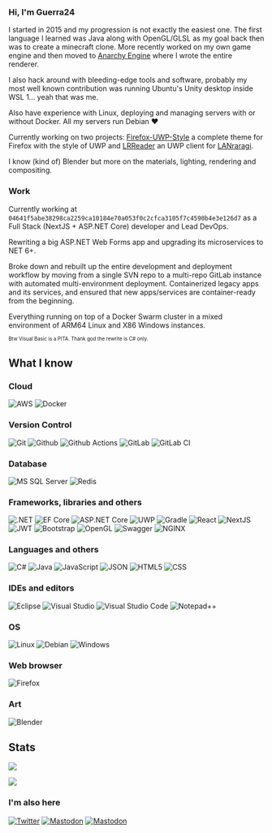 ### Hi, I'm Guerra24

I started in 2015 and my progression is not exactly the easiest one. The first language I learned was Java along with OpenGL/GLSL as my goal back then was to create a minecraft clone. More recently worked on my own game engine and then moved to [Anarchy Engine](https://github.com/orange451/AnarchyEngine) where I wrote the entire renderer.

I also hack around with bleeding-edge tools and software, probably my most well known contribution was running Ubuntu's Unity desktop inside WSL 1... yeah that was me.

Also have experience with Linux, deploying and managing servers with or without Docker. All my servers run Debian ♥ 

Currently working on two projects: [Firefox-UWP-Style](https://github.com/Guerra24/Firefox-UWP-Style) a complete theme for Firefox with the style of UWP and [LRReader](https://github.com/Guerra24/LRReader) an UWP client for [LANraragi](https://github.com/Difegue/LANraragi).

I know (kind of) Blender but more on the materials, lighting, rendering and compositing.

### Work

Currently working at `04641f5abe38298ca2259ca10184e70a053f0c2cfca3105f7c4590b4e3e126d7` as a Full Stack (NextJS + ASP.NET Core) developer and Lead DevOps.

Rewriting a big ASP.NET Web Forms app and upgrading its microservices to NET 6+.

Broke down and rebuilt up the entire development and deployment workflow by moving from a single SVN repo to a multi-repo GitLab instance with automated multi-environment deployment. Containerized legacy apps and its services, and ensured that new apps/services are container-ready from the beginning.

Everything running on top of a Docker Swarm cluster in a mixed environment of ARM64 Linux and X86 Windows instances.

<sub><sub>Btw Visual Basic is a PITA. Thank god the rewrite is C# only.</sub></sub>

## What I know

<h3 align="left">Cloud</h3>
<p align="left">
  <img src="https://img.shields.io/badge/Amazon_Web_Services-FF9900?style=flat&logo=amazonaws&logoColor=white" alt="AWS" />
  <img src="https://img.shields.io/badge/Docker-2CA5E0?style=flat&logo=docker&logoColor=white" alt="Docker" />
</p>
<h3 align="left">Version Control</h3>
<p align="left">
  <img src="https://img.shields.io/badge/Git-%23F05033.svg?style=flat&logo=git&logoColor=white" alt="Git" />
  <img src="https://img.shields.io/badge/GitHub-100000?style=flat&logo=github&logoColor=white" alt="Github" />
  <img src="https://img.shields.io/badge/GitHub_Actions-2088FF?style=flat&logo=github-actions&logoColor=white" alt="Github Actions" />
  <img src="https://img.shields.io/badge/GitLab-330F63?style=flat&logo=gitlab&logoColor=white" alt="GitLab" />
  <img src="https://img.shields.io/badge/GitLab%20CI-%23181717.svg?style=flat&logo=gitlab&logoColor=white" alt="GitLab CI" />
</p>
<h3 align="left">Database</h3>
<p align="left">
  <img src="https://img.shields.io/badge/MS%20SQL%20Server-CC2927?style=flat&logo=microsoft%20sql%20server&logoColor=white" alt="MS SQL Server" />
  <img src="https://img.shields.io/badge/Redis-%23DD0031.svg?&style=flat&logo=redis&logoColor=white" alt="Redis" />
</p>
<h3 align="left">Frameworks, libraries and others</h3>
<p align="left">
  <img src="https://img.shields.io/badge/.NET-512BD4?style=flat&logo=dotnet&logoColor=white" alt=".NET" />
  <img src="https://img.shields.io/badge/EF_Core-%23512BD4.svg?style=flat&logoColor=white" alt="EF Core" />
  <img src="https://img.shields.io/badge/ASP.NET_Core-%23512BD4.svg?style=flat&logoColor=white" alt="ASP.NET Core" />
  <img src="https://img.shields.io/badge/UWP-%230079d5.svg?style=flat&logo=Windows%2011&logoColor=white" alt="UWP" />
  <img src="https://img.shields.io/badge/Gradle-02303A?style=flat&logo=gradle&logoColor=white" alt="Gradle" />
  <img src="https://img.shields.io/badge/React-%2320232a.svg?style=flat&logo=react&logoColor=%2361DAFB" alt="React" />
  <img src="https://img.shields.io/badge/Next.js-000000?style=flat&logo=nextdotjs&logoColor=white" alt="NextJS" />
  <img src="https://img.shields.io/badge/JWT-black?style=flat&logo=JSON%20web%20tokens" alt="JWT" />
  <img src="https://img.shields.io/badge/Bootstrap-%23563D7C.svg?style=flat&logo=bootstrap&logoColor=white" alt="Bootstrap" />
  <img src="https://img.shields.io/badge/OpenGL-FFFFFF?style=flat&logo=opengl" alt="OpenGL" />
  <img src="https://img.shields.io/badge/Swagger-85EA2D?style=flat&logo=Swagger&logoColor=white" alt="Swagger" />
  <img src="https://img.shields.io/badge/NGINX-009639?style=flat&logo=nginx&logoColor=white" alt="NGINX" />
</p>
<h3 align="left">Languages and others</h3>
<p align="left">
  <img src="https://img.shields.io/badge/C%23-239120?style=flat&logo=c-sharp&logoColor=white" alt="C#" />
  <img src="https://img.shields.io/badge/Java-%23ED8B00.svg?style=flat&logo=openjdk&logoColor=white" alt="Java" />
  <img src="https://img.shields.io/badge/JavaScript-323330?style=flat&logo=javascript&logoColor=F7DF1E" alt="JavaScript" />
  <img src="https://img.shields.io/badge/JSON-5E5C5C?style=flat&logo=json&logoColor=white" alt="JSON" />
  <img src="https://img.shields.io/badge/HTML5-E34F26?style=flat&logo=html5&logoColor=white" alt="HTML5" />
  <img src="https://img.shields.io/badge/CSS3-1572B6?style=flat&logo=css3&logoColor=white" alt="CSS" />
</p>
<h3 align="left">IDEs and editors</h3>
<p align="left">
  <img src="https://img.shields.io/badge/Eclipse-2C2255?style=flat&logo=eclipse&logoColor=white" alt="Eclipse" />
  <img src="https://img.shields.io/badge/Visual_Studio-5C2D91?style=flat&logo=visual%20studio&logoColor=white" alt="Visual Studio" />
  <img src="https://img.shields.io/badge/VSCode-0078D4?style=flat&logo=visual%20studio%20code&logoColor=white" alt="Visual Studio Code" />
  <img src="https://img.shields.io/badge/Notepad++-90E59A.svg?style=flat&logo=notepad%2B%2B&logoColor=black" alt="Notepad++" />
</p>
<h3 align="left">OS</h3>
<p align="left">
  <img src="https://img.shields.io/badge/Linux-FCC624?style=flat&logo=linux&logoColor=black" alt="Linux" />
  <img src="https://img.shields.io/badge/Debian-D70A53?style=flat&logo=debian&logoColor=white" alt="Debian" />
  <img src="https://img.shields.io/badge/Windows-0078D6?style=flat&logo=windows11&logoColor=white" alt="Windows" />
</p>
<h3 align="left">Web browser</h3>
<p align="left">
  <img src="https://img.shields.io/badge/Firefox-FF7139?style=flat&logo=Firefox-Browser&logoColor=white" alt="Firefox" />
</p>
<h3 align="left">Art</h3>
<p align="left">
  <img src="https://img.shields.io/badge/Blender-%23F5792A.svg?style=flat&logo=blender&logoColor=white" alt="Blender" />
</p>

<h2 align="left">Stats</h2>

![](https://github-readme-stats.vercel.app/api?username=Guerra24&show_icons=true&count_private=true&hide_title=true&hide_rank=true&theme=dark)

![](https://github-readme-stats.vercel.app/api/top-langs/?username=Guerra24&theme=dark)

<h3 align="left">I'm also here</h3>
<p align="left">
<a href="https://twitter.com/guerra24_" target="blank"><img align="center" src="https://img.shields.io/badge/Twitter-1DA1F2?style=for-the-badge&logo=twitter&logoColor=white" alt="Twitter" /></a>
<a href="https://www.twitch.tv/guerra24_" target="blank"><img align="center" src="https://img.shields.io/badge/Twitch-%239146FF.svg?style=for-the-badge&logo=Twitch&logoColor=white" alt="Mastodon" /></a>
<a href="https://mastodon.guerra24.net/@lili" target="blank"><img align="center" src="https://img.shields.io/badge/Mastodon-6364FF?style=for-the-badge&logo=Mastodon&logoColor=white" alt="Mastodon" /></a>
</p>
